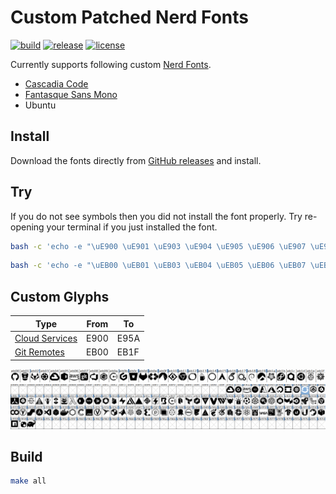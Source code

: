 # Custom Patched Nerd Fonts

[![build](https://github.com/tprasadtp/starship-fonts/workflows/build/badge.svg)](https://github.com/tprasadtp/starship-fonts/actions?query=workflow%3Abuild)
[![release](https://img.shields.io/github/v/release/tprasadtp/nerd-fonts?color=7f50a6&logo=semver&sort=semver&labelColor=3a3a3a)](https://github.com/tprasadtp/nerd-fonts/releases/latest)
[![license](https://img.shields.io/github/license/tprasadtp/nerd-fonts?labelColor=3a3a3a)](https://github.com/tprasadtp/nerd-fonts/blob/master/LICENSE)


Currently supports following custom [Nerd Fonts][].

  - [Cascadia Code][]
  - [Fantasque Sans Mono][]
  - Ubuntu

## Install

Download the fonts directly from [GitHub releases](https://github.com/tprasadtp/nerd-fonts/releases/latest) and install.

## Try

If you do not see symbols then you did not install the font properly.
Try re-opening your terminal if you just installed the font.

```bash
bash -c 'echo -e "\uE900 \uE901 \uE903 \uE904 \uE905 \uE906 \uE907 \uE908 \uE909 \uE90A \uE90B \uE90C"'
```

```bash
bash -c 'echo -e "\uEB00 \uEB01 \uEB03 \uEB04 \uEB05 \uEB06 \uEB07 \uEB08 \uEB09 \uEB0A \uEB0B \uEB0C"'
```

## Custom Glyphs

| Type | From | To
|---|---|---
| [Cloud Services](./docs/cloud-services.png) | E900 | E95A
| [Git Remotes](./docs/git-remotes.png) | EB00 | EB1F

![git-remotes](./docs/git-remotes.png)
![others](./docs/starship.png)


## Build

```bash
make all
```


[Nerd Fonts]: https://github.com/ryanoasis/nerd-fonts
[Cascadia Code]: https://github.com/microsoft/cascadia-code
[Fantasque Sans Mono]: https://github.com/belluzj/fantasque-sans
